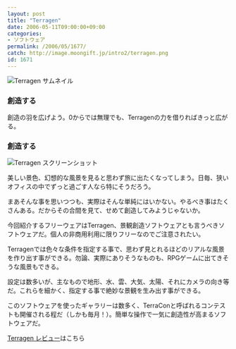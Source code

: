 ```yaml
---
layout: post
title: "Terragen"
date: 2006-05-11T09:00:00+09:00
categories:
- ソフトウェア
permalink: /2006/05/1677/
catch: http://image.moongift.jp/intro2/terragen.png
id: 1671
---
```

 ![Terragen サムネイル](http://image.moongift.jp/intro2/terragen.t.png "Terragen サムネイル")
  

### 創造する
  
創造の羽を広げよう。0からでは無理でも、Terragenの力を借りればきっと広がる。  
<!--more-->  

### 創造する
  

![Terragen スクリーンショット](http://image.moongift.jp/intro2/terragen.png "Terragen スクリーンショット")

  

美しい景色、幻想的な風景を見ると思わず旅に出たくなってしまう。日毎、狭いオフィスの中でずっと過ごす人なら特にそうだろう。

  

まあそんな事を思いつつも、実際はそんな単純にはいかない。やるべき事はたくさんある。だからその合間を見て、せめて創造してみようじゃないか。

  

今回紹介するフリーウェアはTerragen、景観創造ソフトウェアとも言うべきソフトウェアだ。個人の非商用利用に限りフリーなのでご注意されたい。

  

Terragenでは色々な条件を指定する事で、思わず見とれるほどのリアルな風景を作り出す事ができる。勿論、実際にありそうなものも、RPGゲームに出てきそうな風景もできる。

  

設定は数多いが、主なもので地形、水、雲、大気、太陽、それにカメラの向き等だ。これらを細かく、指定する事で絶妙な景観を生み出す事ができる。

  

このソフトウェアを使ったギャラリーは数多く、TerraConと呼ばれるコンテストも開催される程だ（しかも毎月！）。簡単な操作で一気に創造性が高まるソフトウェアだ。

  

[Terragen レビュー](http://fw.moongift.jp/review/i-1681.html)はこちら

